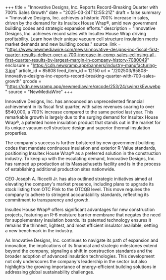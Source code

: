 +++
title = "Innovative Designs, Inc. Reports Record-Breaking Quarter with 700% Sales Growth"
date = "2025-03-24T12:55:21Z"
draft = false
summary = "Innovative Designs, Inc. achieves a historic 700% increase in sales, driven by the demand for its Insultex House Wrap®, amid new government building codes and strategic expansion efforts."
description = "Innovative Designs, Inc. achieves record sales with Insultex House Wrap driving profitability. Learn how their unique vacuum cell structure insulation meets market demands and new building codes."
source_link = "https://www.newmediawire.com/news/innovative-designs-inc-fiscal-first-quarter-results-deliver-over-a-700-increase-in-comp-sales-eclipsing-all-first-quarter-results-by-largest-margin-in-company-history-7080049"
enclosure = "https://cdn.newsramp.app/banners/industry-manufacturing-3.jpg"
article_id = 85808
feed_item_id = 12150
url = "/202503/85808-innovative-designs-inc-reports-record-breaking-quarter-with-700-sales-growth"
qrcode = "https://cdn.newsramp.app/newmediawire/qrcode/253/24/swimzkEw.webp"
source = "NewMediaWire"
+++

<p>Innovative Designs, Inc. has announced an unprecedented financial achievement in its fiscal first quarter, with sales revenues soaring to over $540,000, a 700% increase compared to the same period last year. This remarkable growth is largely due to the surging demand for Insultex House Wrap®, a patented home insulation product that stands out in the market for its unique vacuum cell structure design and superior thermal insulation properties.</p><p>The company's success is further bolstered by new government building codes that mandate continuous insulation and exterior R-Value standards, positioning Insultex House Wrap® as a preferred solution in the construction industry. To keep up with the escalating demand, Innovative Designs, Inc. has ramped up production at its Massachusetts facility and is in the process of establishing additional production sites nationwide.</p><p>CEO Joseph A. Riccelli Jr. has also outlined strategic initiatives aimed at elevating the company's market presence, including plans to upgrade its stock listing from OTC Pink to the OTCQB level. This move requires the company to adhere to stringent accountability standards, reflecting its commitment to transparency and growth.</p><p>Insultex House Wrap® offers significant advantages for new construction projects, featuring an R-6 moisture barrier membrane that negates the need for supplementary insulation boards. Its patented technology ensures it remains the thinnest, lightest, and most efficient insulator available, setting a new benchmark in the industry.</p><p>As Innovative Designs, Inc. continues to navigate its path of expansion and innovation, the implications of its financial and strategic milestones extend beyond the company, signaling a shift in construction standards and the broader adoption of advanced insulation technologies. This development not only underscores the company's leadership in the sector but also highlights the growing importance of energy-efficient building solutions in addressing global sustainability challenges.</p>